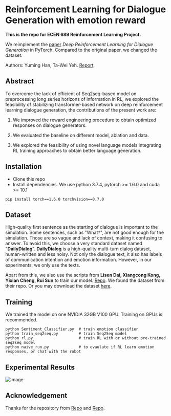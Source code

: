 # Reinforcement Learning for Dialogue Generation with emotion reward

**This is the repo for ECEN 689 Reinforcement Learning Project.**

We reimplement the [paper](https://arxiv.org/pdf/1606.01541.pdf) _Deep Reinforcement Learning for Dialogue Generation_ in PyTorch. Compared to the original paper, we changed the dataset.

Authors: Yuming Han, Ta-Wei Yeh. [Report](https://drive.google.com/file/d/1R1tH5sryEJTnfevhpnNkB-Br1WJPzHK3/view?usp=sharing).

## Abstract

> 

To overcome the lack of efficient of Seq2seq-based model on preprocessing long series horizons of information in RL, we explored the feasibility of stabilizing transformer-based network on deep reinforcement learning dialogue generation, the contributions of the present work are:

1. We improved the reward engineering procedure to obtain optimized responses on dialogue generators.

2. We evaluated the baseline on different model, ablation and data.

3. We explored the feasibility of using novel language models integrating RL training approaches to obtain better language generation.  

>

## Installation

* Clone this repo
* Install dependencies. We use python 3.7.4, pytorch >= 1.6.0 and cuda >= 10.1

```
pip install torch==1.6.0 torchvision==0.7.0
```

## Dataset

High-quality first sentence as the starting of dialogue is important to the simulation. Some sentences, such as "What?", are not good enough for the simulation. Those are so vague and lack of context, making it confusing to answer. To avoid this, we choose a very standard dataset named "**DailyDialog**". **DailyDialog** is a high-quality multi-turn dialog dataset, human-written and less noisy. Not only the dialogue text, it also has labels of communication intention and emotion information. However, in our experiments, we only use the texts.

Apart from this, we also use the scripts from **Lisen Dai, Xiangcong Kong, Yixian Cheng, Rui Sun** to train our model. [Repo](https://github.com/Ls-Dai/Deep-Reinforcement-Learning-for-Dialogue-Generation-in-PyTorch). We found the dataset from their repo. Or you may download the dataset [here](http://yanran.li/dailydialog). 

## Training

We trained the model on one NVIDIA 32GB V100 GPU. Training on GPUs is recommended.

```
python Sentiment_Classifier.py  # train emotion classifier
python train_seq2seq.py         # train Seq2Seq model
python rl.py                    # train RL with or without pre-trained seq2seq model
python naive_run.py             # to evaulate if RL learn emotion responses, or chat with the robot
```

## Experimental Results

![image](https://github.com/TaWeiYeh/Emotional-Dialogue/tree/main/images/result.png)

## Acknowledgement

Thanks for the repository from [Repo](https://github.com/Ls-Dai/Deep-Reinforcement-Learning-for-Dialogue-Generation-in-PyTorch) and [Repo](https://github.com/GameDisplayer/DRL4DG). 
